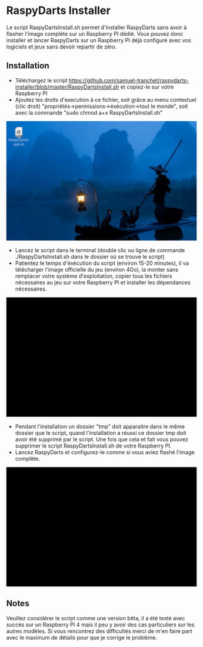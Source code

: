 # RaspyDarts Installer

Le script RaspyDartsInstall.sh permet d'installer RaspyDarts sans avoir à flasher l'image complète sur un Raspberry PI dédié. Vous pouvez donc installer et lancer RaspyDarts sur un Raspberry PI déjà configuré avec vos logiciels et jeux sans devoir repartir de zéro.

## Installation

- Téléchargez le script https://github.com/samuel-tranchet/raspydarts-installer/blob/master/RaspyDartsInstall.sh et copiez-le sur votre Raspberry PI
- Ajoutez les droits d'execution à ce fichier, soit grâce au menu contextuel (clic droit) "propriétés->permissions->éxécution->tout le monde", soit avec la commande "sudo chmod a+x RaspyDartsInstall.sh"

 ![Ajoutez les droits](./Images/01-SetPermissions.gif)

- Lancez le script dans le terminal (double clic ou ligne de commande ./RaspyDartsInstall.sh dans le dossier où se trouve le script)
- Patientez le temps d'éxécution du script (environ 15-20 minutes), il va télécharger l'image officielle du jeu (environ 4Go), la monter sans remplacer votre système d'exploitation, copier tous les fichiers nécessaires au jeu sur votre Raspberry PI et installer les dépendances nécessaires.

 ![Lancez le script](./Images/02-RunScript.gif)

- Pendant l'installation un dossier "tmp" doit apparaitre dans le même dossier que le script, quand l'installation a réussi ce dossier tmp doit avoir été supprimé par le script. Une fois que cela et fait vous pouvez supprimer le script RaspyDartsInstall.sh de votre Raspberry PI.
- Lancez RaspyDarts et configurez-le comme si vous aviez flashé l'image complète.

 ![Enjoy](./Images/03-Enjoy.gif)


## Notes

Veuillez considérer le script comme une version bêta, il a été testé avec succés sur un Raspberry PI 4 mais il peu y avoir des cas particuliers sur les autres modèles. Si vous rencontrez des difficultés merci de m'en faire part avec le maximum de détails pour que je corrige le problème.
